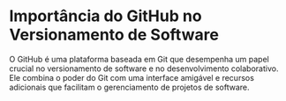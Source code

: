 # Importância do GitHub no Versionamento de Software

O GitHub é uma plataforma baseada em Git que desempenha um papel crucial no versionamento de software e no desenvolvimento colaborativo. Ele combina o poder do Git com uma interface amigável e recursos adicionais que facilitam o gerenciamento de projetos de software. 

